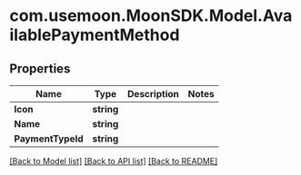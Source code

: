 # com.usemoon.MoonSDK.Model.AvailablePaymentMethod

## Properties

Name | Type | Description | Notes
------------ | ------------- | ------------- | -------------
**Icon** | **string** |  | 
**Name** | **string** |  | 
**PaymentTypeId** | **string** |  | 

[[Back to Model list]](../README.md#documentation-for-models) [[Back to API list]](../README.md#documentation-for-api-endpoints) [[Back to README]](../README.md)

